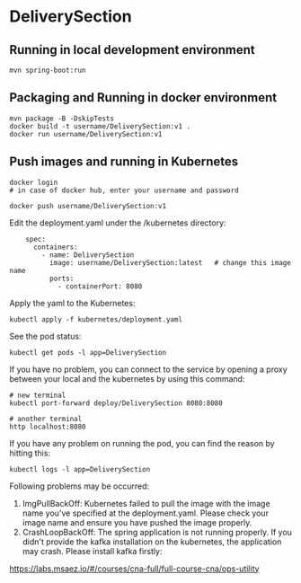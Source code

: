 # DeliverySection

## Running in local development environment

```
mvn spring-boot:run
```

## Packaging and Running in docker environment

```
mvn package -B -DskipTests
docker build -t username/DeliverySection:v1 .
docker run username/DeliverySection:v1
```

## Push images and running in Kubernetes

```
docker login 
# in case of docker hub, enter your username and password

docker push username/DeliverySection:v1
```

Edit the deployment.yaml under the /kubernetes directory:
```
    spec:
      containers:
        - name: DeliverySection
          image: username/DeliverySection:latest   # change this image name
          ports:
            - containerPort: 8080

```

Apply the yaml to the Kubernetes:
```
kubectl apply -f kubernetes/deployment.yaml
```

See the pod status:
```
kubectl get pods -l app=DeliverySection
```

If you have no problem, you can connect to the service by opening a proxy between your local and the kubernetes by using this command:
```
# new terminal
kubectl port-forward deploy/DeliverySection 8080:8080

# another terminal
http localhost:8080
```

If you have any problem on running the pod, you can find the reason by hitting this:
```
kubectl logs -l app=DeliverySection
```

Following problems may be occurred:

1. ImgPullBackOff:  Kubernetes failed to pull the image with the image name you've specified at the deployment.yaml. Please check your image name and ensure you have pushed the image properly.
1. CrashLoopBackOff: The spring application is not running properly. If you didn't provide the kafka installation on the kubernetes, the application may crash. Please install kafka firstly:

https://labs.msaez.io/#/courses/cna-full/full-course-cna/ops-utility

